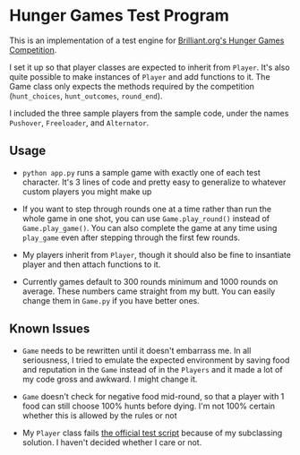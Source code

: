 # Hunger Games Test Program

This is an implementation of a test engine for [Brilliant.org's Hunger Games Competition](http://brilliant.org/competitions/hunger-games/).

I set it up so that player classes are expected to inherit from `Player`. It's also quite possible to make instances of `Player` and add functions to it. The Game class only expects the methods required by the competition (`hunt_choices`, `hunt_outcomes`, `round_end`).

I included the three sample players from the sample code, under the names `Pushover`, `Freeloader`, and `Alternator`.

## Usage

*    `python app.py` runs a sample game with exactly one of each test character. It's 3 lines of code and pretty easy to generalize to whatever custom players you might make up

*    If you want to step through rounds one at a time rather than run the whole game in one shot, you can use `Game.play_round()` instead of `Game.play_game()`. You can also complete the game at any time using `play_game` even after stepping through the first few rounds.

*    My players inherit from `Player`, though it should also be fine to insantiate player and then attach functions to it.

*    Currently games default to 300 rounds minimum and 1000 rounds on average. These numbers came straight from my butt. You can easily change them in `Game.py` if you have better ones.

## Known Issues

*    `Game` needs to be rewritten until it doesn't embarrass me. In all seriousness, I tried to emulate the expected environment by saving food and reputation in the `Game` instead of in the `Players` and it made a lot of my code gross and awkward. I might change it.

*    `Game` doesn't check for negative food mid-round, so that a player with 1 food can still choose 100% hunts before dying. I'm not 100% certain whether this is allowed by the rules or not

*    My `Player` class fails [the official test script](https://gist.github.com/brilliant-problems/970beec35da3a7a14e16) because of my subclassing solution. I haven't decided whether I care or not.
